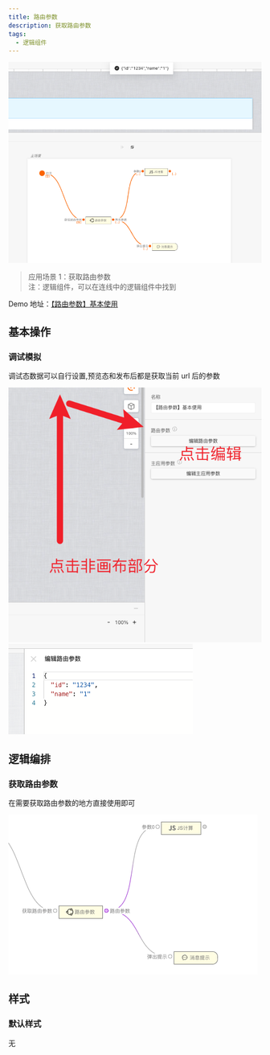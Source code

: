 ```yaml
---
title: 路由参数
description: 获取路由参数
tags:
  - 逻辑组件
---
```


![Alt text](img/image.png)

> 应用场景 1：获取路由参数\
> 注：逻辑组件，可以在连线中的逻辑组件中找到

Demo 地址：[【路由参数】基本使用](https://my.mybricks.world/mybricks-app-pcspa/index.html?id=514732190904389)

## 基本操作

### 调试模拟

调试态数据可以自行设置,预览态和发布后都是获取当前 url 后的参数

![Alt text](img/image-1.png)
![Alt text](img/image-2.png)

## 逻辑编排

### 获取路由参数

在需要获取路由参数的地方直接使用即可

![Alt text](img/image-3.png)

## 样式

### 默认样式

无
